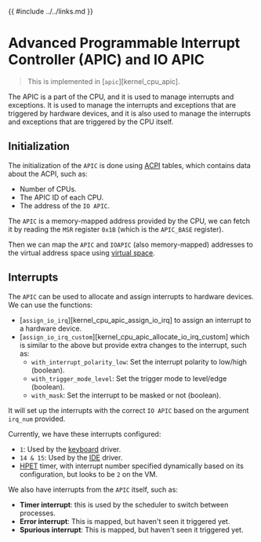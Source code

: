{{ #include ../../links.md }}

# Advanced Programmable Interrupt Controller (APIC) and IO APIC

> This is implemented in [`apic`][kernel_cpu_apic].

The APIC is a part of the CPU, and it is used to manage interrupts and exceptions. It is used to manage the interrupts and exceptions that are triggered by hardware devices, and it is also used to manage the interrupts and exceptions that are triggered by the CPU itself.

## Initialization

The initialization of the `APIC` is done using [ACPI](../acpi/index.md) tables,
which contains data about the ACPI, such as:
- Number of CPUs.
- The APIC ID of each CPU.
- The address of the `IO APIC`.

The `APIC` is a memory-mapped address provided by the CPU, we can fetch it by reading the `MSR` register `0x1B` (which is the `APIC_BASE` register).

Then we can map the `APIC` and `IOAPIC` (also memory-mapped) addresses to the virtual address space using [virtual space](../memory/virtual_space.md).

## Interrupts

The `APIC` can be used to allocate and assign interrupts to hardware devices. We can use the functions:
- [`assign_io_irq`][kernel_cpu_apic_assign_io_irq] to assign an interrupt to a hardware device.
- [`assign_io_irq_custom`][kernel_cpu_apic_allocate_io_irq_custom] which is similar to the above but provide extra changes to the interrupt, such as:
    - `with_interrupt_polarity_low`: Set the interrupt polarity to low/high (boolean).
    - `with_trigger_mode_level`: Set the trigger mode to level/edge (boolean).
    - `with_mask`: Set the interrupt to be masked or not (boolean).

It will set up the interrupts with the correct `IO APIC` based on the argument `irq_num` provided.

Currently, we have these interrupts configured:
- `1`: Used by the [keyboard](../drivers/keyboard.md) driver.
- `14 & 15`: Used by the [IDE](../drivers/ide.md) driver.
- [HPET](../clocks/hpet.md) timer, with interrupt number specified dynamically based on its configuration,
but looks to be `2` on the VM.


We also have interrupts from the `APIC` itself, such as:
- **Timer interrupt**: this is used by the scheduler to switch between processes.
- **Error interrupt**: This is mapped, but haven't seen it triggered yet.
- **Spurious interrupt**: This is mapped, but haven't seen it triggered yet.
